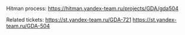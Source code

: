 Hitman process: 
https://hitman.yandex-team.ru/projects/GDA/gda504

Related tickets: 
https://st.yandex-team.ru/GDA-721
https://st.yandex-team.ru/GDA-504
